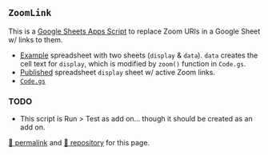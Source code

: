 ## `ZoomLink`

This is a [Google Sheets Apps Script](https://developers.google.com/apps-script/guides/sheets) to replace Zoom URIs in a Google Sheet w/ links to them.

- [Example](https://docs.google.com/spreadsheets/d/1D5N7W9oFrUXjB9569Qm6inJ0Xr631kPygQz0f742eEU/edit) spreadsheet with two sheets (`display` &amp; `data`).  `data` creates the cell text for `display`, which is modified by `zoom()` function in `Code.gs`.
- [Published](https://docs.google.com/spreadsheets/d/e/2PACX-1vT2gwo-SF5JzRwyRdwSviT3a607qNpafRtfGXZpAf1WzJlZPzCNGdDh-eGYao5CQglw87CmZyQfAKKb/pubhtml) spreadsheet `display` sheet w/ active Zoom links.
- [`Code.gs`](./Code.gs)

### TODO

- This script is Run > Test as add on... though it should be created as an add on.

[&#128279; permalink](https://psb-david-petty.github.io/google-app-scripts/ZoomLink) and [&#128297; repository](https://github.com/psb-david-petty/google-app-scripts/ZoomLink/) for this page.
